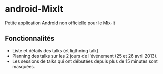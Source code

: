 android-MixIt
=============

Petite application Android non officielle pour le Mix-It

## Fonctionnalités
- Liste et détails des talks (et ligthning talk).
- Planning des talks sur les 2 jours de l'événement (25 et 26 avril 2013).
- Les sessions de talks qui ont débutées depuis plus de 15 minutes sont masquées.